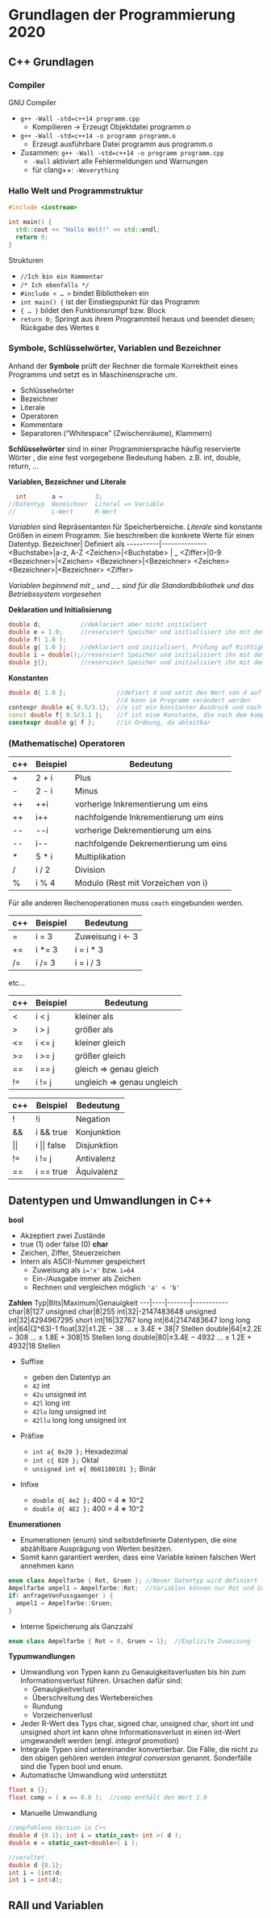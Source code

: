 # Grundlagen der Programmierung 2020
## C++ Grundlagen
### Compiler
GNU Compiler
* `g++ -Wall -std=c++14 programm.cpp`
  * Kompilieren -> Erzeugt Objektdatei programm.o
* `g++ -Wall -std=c++14 -o programm programm.o`
  * Erzeugt ausführbare Datei programm aus programm.o
* Zusammen: `g++ -Wall -std=c++14 -o programm programm.cpp`
  * `-Wall` aktiviert alle Fehlermeldungen und Warnungen
  * für clang++: `-Weverything`
  
### Hallo Welt und Programmstruktur
```c++
#include <iostream>

int main() {
  std::cout << "Hallo Welt!" << std::endl;
  return 0;
}
```

Strukturen
* `//Ich bin ein Kommentar`
* `/* Ich ebenfalls */`
* `#include < … >` bindet Bibliotheken ein
* `int main() {` ist der Einstiegspunkt für das Programm
* `{ … }` bildet den Funktionsrumpf bzw. Block
* `return 0;` Springt aus ihrem Programmteil heraus und beendet diesen; Rückgabe des Wertes `0`

### Symbole, Schlüsselwörter, Variablen und Bezeichner
Anhand der **Symbole** prüft der Rechner die formale Korrektheit eines Programms und setzt es in Maschinensprache um.
* Schlüsselwörter
* Bezeichner
* Literale
* Operatoren
* Kommentare
* Separatoren (“Whitespace” (Zwischenräume), Klammern)

**Schlüsselwörter** sind in einer Programmiersprache häufig reservierte Wörter , die eine fest vorgegebene Bedeutung haben. z.B. int, double, return, …

**Variablen, Bezeichner und Literale**
```c++
  int       a =         3;
//Datentyp  Bezeichner  Literal => Variable
//          L-Wert      R-Wert
```
*Variablen* sind Repräsentanten für Speicherbereiche.
*Literale* sind konstante Größen in einem Programm. Sie beschreiben die konkrete Werte für einen Datentyp.
Bezeichner| Definiert als
----------|--------------
\<Buchstabe\>|a-z, A-Z
\<Zeichen\>|\<Buchstabe\> \| _
\<Ziffer\>|0-9
\<Bezeichner\>|\<Zeichen\>
\<Bezeichner\>|\<Bezeichner\> \<Zeichen\>
\<Bezeichner\>|\<Bezeichner\> \<Ziffer\>

*Variablen beginnend mit _ und _ _ sind für die Standardbibliothek und das Betriebssystem vorgesehen*

**Deklaration und Initialisierung**
```c++
double d;           //deklariert aber nicht initialiert
double e = 1.0;     //reserviert Speicher und initialisiert ihn mit dem Wert 1
double f( 1.0 );
double g{ 1.0 };    //deklariert und initialisert, Prüfung auf Richtigkeit beim kompilieren
double i = double();//reserviert Speicher und initialisiert ihn mit dem Wert 0
double j{};         //reserviert Speicher und initialisiert ihn mit dem Wert 0
```

**Konstanten**
```c++
double d{ 1.0 };              //defiert d und setzt den Wert von d auf 1.0
                              //d kann im Programm verändert werden
contexpr double e{ 0.5/3.1};  //e ist ein konstanter Ausdruck und nach Definition nicht veränderbar
const double f{ 0.5/3.1 };    //f ist eine Konstante, die nach dem kompilieren konstant ist
constexpr double g{ f };      //in Ordnung, da ableitbar
```

### (Mathematische) Operatoren
c++|Beispiel|Bedeutung
---|--------|---------
+|2 + i| Plus
-|2 - i|Minus
++|++i|vorherige Inkrementierung um eins
++|i++|nachfolgende Inkrementierung um eins
--|--i|vorherige Dekrementierung um eins
--|i--|nachfolgende Dekrementierung um eins
\*|5 \* i|Multiplikation
/|i / 2|Division
%|i % 4|Modulo (Rest mit Vorzeichen von i)

Für alle anderen Rechenoperationen muss `cmath` eingebunden werden.

c++|Beispiel|Bedeutung
---|--------|---------
=|i = 3|Zuweisung i ← 3
+=|i \*= 3|i = i \* 3
/=|i /= 3|i = i / 3
etc…

c++|Beispiel|Bedeutung
---|--------|---------
\<|i \< j|kleiner als
\>|i \> j|größer als
\<=|i \<= j|kleiner gleich
\>=|i \>= j|größer gleich
==|i == j|gleich =\> genau gleich
!=|i != j|ungleich =\> genau ungleich

c++|Beispiel|Bedeutung
---|--------|---------
!|!i|Negation
&&|i && true|Konjunktion
\|\||i \|\| false|Disjunktion
!=|i != j|Antivalenz
==|i == true|Äquivalenz

## Datentypen und Umwandlungen in C++
**bool**
* Akzeptiert zwei Zustände
* true (1) oder false (0)
**char**
* Zeichen, Ziffer, Steuerzeichen
* Intern als ASCII-Nummer gespeichert
  * Zuweisung als `i='x'` bzw. `i=64`
  * Ein-/Ausgabe immer als Zeichen
  * Rechnen und vergleichen möglich `'a' < 'b'`
  
**Zahlen**
Typ|Bits|Maximum|Genauigkeit
---|----|-------|-----------
char|8|127
unsigned char|8|255
int|32|-2147483648
unsigned int|32|4294967295
short int|16|32767
long int|64|2147483647
long long int|64|(2^63)-1
float|32|±1.2E − 38 … ± 3.4E + 38|7 Stellen
double|64|±2.2E − 308 … ± 1.8E + 308|15 Stellen
long double|80|±3.4E − 4932 … ± 1.2E + 4932|18 Stellen

* Suffixe
  * geben den Datentyp an
  * `42` int
  * `42u` unsigned int
  * `42l` long int
  * `42lu` long unsigned int
  * `42llu` long long unsigned int

* Präfixe
  * `int a{ 0x20 };` Hexadezimal
  * `int c{ 020 };` Oktal
  * `unsigned int e{ 0b01100101 };` Binär

* Infixe
  * `double d{ 4e2 };` 400 = 4 ∗ 10^2
  * `double d{ 4E2 };` 400 = 4 ∗ 10^2

**Enumerationen**
* Enumerationen (enum) sind selbstdefinierte Datentypen, die eine abzählbare Ausprägung von Werten besitzen.
* Somit kann garantiert werden, dass eine Variable keinen falschen Wert annehmen kann
```c++
enum class Ampelfarbe { Rot, Gruen }; //Neuer Datentyp wird definiert
Ampelfarbe ampel1 = Ampelfarbe::Rot;  //Variablen können nur Rot und Gruen annehmen
if( anfrageVonFussgaenger ) {
  ampel1 = Ampelfarbe::Gruen;
}
```
* Interne Speicherung als Ganzzahl
```c++
enum class Ampelfarbe { Rot = 0, Gruen = 1};  //Explizite Zuweisung
```

**Typumwandlungen**
* Umwandlung von Typen kann zu Genauigkeitsverlusten bis hin zum Informationsverlust führen. Ursachen dafür sind:
  * Genauigkeitverlust
  * Überschreitung des Wertebereiches
  * Rundung
  * Vorzeichenverlust
* Jeder R-Wert des Typs char, signed char, unsigned char, short int und unsigned short int kann ohne Informationsverlust in einen int-Wert umgewandelt werden (engl. *integral promotion*)
* Integrale Typen sind untereinander konvertierbar. Die Fälle, die nicht zu den obigen gehören werden *integral conversion* genannt. Sonderfälle sind die Typen bool und enum.
* Automatische Umwandlung wird unterstützt
```c++
float x {};
float comp = ( x == 0.0 );  //comp enthält den Wert 1.0
```
* Manuelle Umwandlung
```c++
//empfohlene Version in C++
double d {0.1}; int i = static_cast< int >( d );
double e = static_cast<double>( i );

//veraltet
double d {0.1};
int i = (int)d;
int i = int(d);
```

## RAII und Variablen
